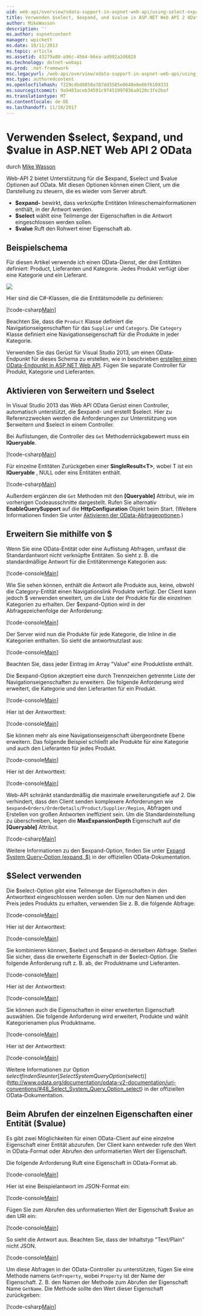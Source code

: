 ```yaml
---
uid: web-api/overview/odata-support-in-aspnet-web-api/using-select-expand-and-value
title: Verwenden $select, $expand, und $value in ASP.NET Web API 2 OData | Microsoft Docs
author: MikeWasson
description: ''
ms.author: aspnetcontent
manager: wpickett
ms.date: 10/11/2013
ms.topic: article
ms.assetid: 43279a80-a96c-4564-b6ea-ad992a2d6828
ms.technology: dotnet-webapi
ms.prod: .net-framework
msc.legacyurl: /web-api/overview/odata-support-in-aspnet-web-api/using-select-expand-and-value
msc.type: authoredcontent
ms.openlocfilehash: f229cdbd8850a787dd3585e0640e8e66f6109331
ms.sourcegitcommit: 9a9483aceb34591c97451997036a9120c3fe2baf
ms.translationtype: MT
ms.contentlocale: de-DE
ms.lasthandoff: 11/10/2017
---
```

<a name="using-select-expand-and-value-in-aspnet-web-api-2-odata"></a>Verwenden $select, $expand, und $value in ASP.NET Web API 2 OData
====================
durch [Mike Wasson](https://github.com/MikeWasson)

Web-API 2 bietet Unterstützung für die $expand, $select und $value Optionen auf OData. Mit diesen Optionen können einen Client, um die Darstellung zu steuern, die es wieder vom Server abruft.

- **$expand-** bewirkt, dass verknüpfte Entitäten Inlineschemainformationen enthält, in der Antwort werden.
- **$select** wählt eine Teilmenge der Eigenschaften in die Antwort eingeschlossen werden sollen.
- **$value** Ruft den Rohwert einer Eigenschaft ab.

## <a name="example-schema"></a>Beispielschema

Für diesen Artikel verwende ich einen OData-Dienst, der drei Entitäten definiert: Product, Lieferanten und Kategorie. Jedes Produkt verfügt über eine Kategorie und ein Lieferant.

![](using-select-expand-and-value/_static/image1.png)

Hier sind die C#-Klassen, die die Entitätsmodelle zu definieren:

[!code-csharp[Main](using-select-expand-and-value/samples/sample1.cs)]

Beachten Sie, dass die `Product` Klasse definiert die Navigationseigenschaften für das `Supplier` und `Category`. Die `Category` Klasse definiert eine Navigationseigenschaft für die Produkte in jeder Kategorie.

Verwenden Sie das Gerüst für Visual Studio 2013, um einen OData-Endpunkt für dieses Schema zu erstellen, wie in beschrieben [erstellen einen OData-Endpunkt in ASP.NET Web API](odata-v3/creating-an-odata-endpoint.md). Fügen Sie separate Controller für Produkt, Kategorie und Lieferanten.

## <a name="enabling-expand-and-select"></a>Aktivieren von $erweitern und $select

In Visual Studio 2013 das Web API OData Gerüst einen Controller, automatisch unterstützt, die $expand- und erstellt $select. Hier zu Referenzzwecken werden die Anforderungen zur Unterstützung von $erweitern und $select in einem Controller.

Bei Auflistungen, die Controller des `Get` Methodenrückgabewert muss ein **IQueryable**.

[!code-csharp[Main](using-select-expand-and-value/samples/sample2.cs)]

Für einzelne Entitäten Zurückgeben einer **SingleResult&lt;T&gt;**, wobei T ist ein **IQueryable** , NULL oder eins Entitäten enthält.

[!code-csharp[Main](using-select-expand-and-value/samples/sample3.cs)]

Außerdem ergänzen die `Get` Methoden mit den **[Queryable]** Attribut, wie im vorherigen Codeausschnitte dargestellt. Rufen Sie alternativ **EnableQuerySupport** auf die **HttpConfiguration** Objekt beim Start. (Weitere Informationen finden Sie unter [Aktivieren der OData-Abfrageoptionen](supporting-odata-query-options.md#enable).)

## <a name="using-expand"></a>Erweitern Sie mithilfe von $

Wenn Sie eine OData-Entität oder eine Auflistung Abfragen, umfasst die Standardantwort nicht verknüpfte Entitäten. So sieht z. B. die standardmäßige Antwort für die Entitätenmenge Kategorien aus:

[!code-console[Main](using-select-expand-and-value/samples/sample4.cmd)]

Wie Sie sehen können, enthält die Antwort alle Produkte aus, keine, obwohl die Category-Entität einen Navigationslink Produkte verfügt. Der Client kann jedoch $ verwenden erweitert, um die Liste der Produkte für die einzelnen Kategorien zu erhalten. Der $expand-Option wird in der Abfragezeichenfolge der Anforderung:

[!code-console[Main](using-select-expand-and-value/samples/sample5.cmd)]

Der Server wird nun die Produkte für jede Kategorie, die Inline in die Kategorien enthalten. So sieht die antwortnutzlast aus:

[!code-console[Main](using-select-expand-and-value/samples/sample6.cmd)]

Beachten Sie, dass jeder Eintrag im Array "Value" eine Produktliste enthält.

Die $expand-Option akzeptiert eine durch Trennzeichen getrennte Liste der Navigationseigenschaften zu erweitern. Die folgende Anforderung wird erweitert, die Kategorie und den Lieferanten für ein Produkt.

[!code-console[Main](using-select-expand-and-value/samples/sample7.cmd)]

Hier ist der Antworttext:

[!code-console[Main](using-select-expand-and-value/samples/sample8.cmd)]

Sie können mehr als eine Navigationseigenschaft übergeordnete Ebene erweitern. Das folgende Beispiel schließt alle Produkte für eine Kategorie und auch den Lieferanten für jedes Produkt.

[!code-console[Main](using-select-expand-and-value/samples/sample9.cmd)]

Hier ist der Antworttext:

[!code-console[Main](using-select-expand-and-value/samples/sample10.cmd)]

Web-API schränkt standardmäßig die maximale erweiterungstiefe auf 2. Die verhindert, dass den Client senden komplexere Anforderungen wie `$expand=Orders/OrderDetails/Product/Supplier/Region`, Abfragen und Erstellen von großen Antworten ineffizient sein. Um die Standardeinstellung zu überschreiben, legen die **MaxExpansionDepth** Eigenschaft auf die **[Queryable]** Attribut.

[!code-csharp[Main](using-select-expand-and-value/samples/sample11.cs)]

Weitere Informationen zu den $expand-Option, finden Sie unter [Expand System Query-Option (expand, $)](http://www.odata.org/documentation/odata-v2-documentation/uri-conventions/#46_Expand_System_Query_Option_expand) in der offiziellen OData-Dokumentation.

## <a name="using-select"></a>$Select verwenden

Die $select-Option gibt eine Teilmenge der Eigenschaften in den Antworttext eingeschlossen werden sollen. Um nur den Namen und den Preis jedes Produkts zu erhalten, verwenden Sie z. B. die folgende Abfrage:

[!code-console[Main](using-select-expand-and-value/samples/sample12.cmd)]

Hier ist der Antworttext:

[!code-console[Main](using-select-expand-and-value/samples/sample13.cmd)]

Sie kombinieren können, $select und $expand-in derselben Abfrage. Stellen Sie sicher, dass die erweiterte Eigenschaft in der $select-Option. Die folgende Anforderung ruft z. B. ab, der Produktname und Lieferanten.

[!code-console[Main](using-select-expand-and-value/samples/sample14.cmd)]

Hier ist der Antworttext:

[!code-console[Main](using-select-expand-and-value/samples/sample15.cmd)]

Sie können auch die Eigenschaften in einer erweiterten Eigenschaft auswählen. Die folgende Anforderung wird erweitert, Produkte und wählt Kategorienamen plus Produktname.

[!code-console[Main](using-select-expand-and-value/samples/sample16.cmd)]

Hier ist der Antworttext:

[!code-console[Main](using-select-expand-and-value/samples/sample17.cmd)]

Weitere Informationen zur Option $select finden Sie unter [Select System Query Option ($select)](http://www.odata.org/documentation/odata-v2-documentation/uri-conventions/#48_Select_System_Query_Option_select) in der offiziellen OData-Dokumentation.

## <a name="getting-individual-properties-of-an-entity-value"></a>Beim Abrufen der einzelnen Eigenschaften einer Entität ($value)

Es gibt zwei Möglichkeiten für einen OData-Client auf eine einzelne Eigenschaft einer Entität abzurufen. Der Client kann entweder rufe den Wert in OData-Format oder Abrufen den unformatierten Wert der Eigenschaft.

Die folgende Anforderung Ruft eine Eigenschaft in OData-Format ab.

[!code-console[Main](using-select-expand-and-value/samples/sample18.cmd)]

Hier ist eine Beispielantwort im JSON-Format ein:

[!code-console[Main](using-select-expand-and-value/samples/sample19.cmd)]

Fügen Sie zum Abrufen des unformatierten Wert der Eigenschaft $value an den URI ein:

[!code-console[Main](using-select-expand-and-value/samples/sample20.cmd)]

So sieht die Antwort aus. Beachten Sie, dass der Inhaltstyp "Text/Plain" nicht JSON.

[!code-console[Main](using-select-expand-and-value/samples/sample21.cmd)]

Um diese Abfragen in der OData-Controller zu unterstützen, fügen Sie eine Methode namens `GetProperty`, wobei `Property` ist der Name der Eigenschaft. Z. B. den Namen der Methode zum Abrufen der Eigenschaft Name `GetName`. Die Methode sollte den Wert dieser Eigenschaft zurückgeben:

[!code-csharp[Main](using-select-expand-and-value/samples/sample22.cs)]
